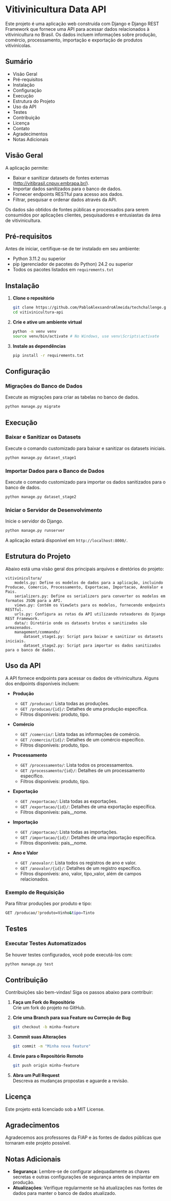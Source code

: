 
# Vitivinicultura Data API

Este projeto é uma aplicação web construída com Django e Django REST Framework que fornece uma API para acessar dados relacionados à vitivinicultura no Brasil. Os dados incluem informações sobre produção, comércio, processamento, importação e exportação de produtos vitivinícolas.

## Sumário

- Visão Geral
- Pré-requisitos
- Instalação
- Configuração
- Execução
- Estrutura do Projeto
- Uso da API
- Testes
- Contribuição
- Licença
- Contato
- Agradecimentos
- Notas Adicionais

## Visão Geral

A aplicação permite:

- Baixar e sanitizar datasets de fontes externas (http://vitibrasil.cnpuv.embrapa.br/).
- Importar dados sanitizados para o banco de dados.
- Fornecer endpoints RESTful para acesso aos dados.
- Filtrar, pesquisar e ordenar dados através da API.

Os dados são obtidos de fontes públicas e processados para serem consumidos por aplicações clientes, pesquisadores e entusiastas da área de vitivinicultura.

## Pré-requisitos

Antes de iniciar, certifique-se de ter instalado em seu ambiente:

- Python 3.11.2 ou superior
- pip (gerenciador de pacotes do Python) 24.2 ou superior
- Todos os pacotes listados em `requirements.txt`

## Instalação

1. **Clone o repositório**

   ```bash
   git clone https://github.com/PabloAlexsandroAlmeida/techchallenge.git
   cd vitivinicultura-api
   ```

2. **Crie e ative um ambiente virtual**

   ```bash
   python -m venv venv
   source venv/bin/activate # No Windows, use venv\Scripts\activate
   ```

3. **Instale as dependências**

   ```bash
   pip install -r requirements.txt
   ```

## Configuração

### Migrações do Banco de Dados

Execute as migrações para criar as tabelas no banco de dados.

```bash
python manage.py migrate
```

## Execução

### Baixar e Sanitizar os Datasets

Execute o comando customizado para baixar e sanitizar os datasets iniciais.

```bash
python manage.py dataset_stage1
```

### Importar Dados para o Banco de Dados

Execute o comando customizado para importar os dados sanitizados para o banco de dados.

```bash
python manage.py dataset_stage2
```

### Iniciar o Servidor de Desenvolvimento

Inicie o servidor do Django.

```bash
python manage.py runserver
```

A aplicação estará disponível em `http://localhost:8000/`.

## Estrutura do Projeto

Abaixo está uma visão geral dos principais arquivos e diretórios do projeto:

```
vitivinicultura/
    models.py: Define os modelos de dados para a aplicação, incluindo Producao, Comercio, Processamento, Exportacao, Importacao, AnoValor e Pais.
    serializers.py: Define os serializers para converter os modelos em formatos JSON para a API.
    views.py: Contém os ViewSets para os modelos, fornecendo endpoints RESTful.
    urls.py: Configura as rotas da API utilizando roteadores do Django REST Framework.
    data/: Diretório onde os datasets brutos e sanitizados são armazenados.
    management/commands/
        dataset_stage1.py: Script para baixar e sanitizar os datasets iniciais.
        dataset_stage2.py: Script para importar os dados sanitizados para o banco de dados.
```

## Uso da API

A API fornece endpoints para acessar os dados de vitivinicultura. Alguns dos endpoints disponíveis incluem:

- **Produção**
    - `GET /producao/`: Lista todas as produções.
    - `GET /producao/{id}/`: Detalhes de uma produção específica.
    - Filtros disponíveis: produto, tipo.

- **Comércio**
    - `GET /comercio/`: Lista todas as informações de comércio.
    - `GET /comercio/{id}/`: Detalhes de um comércio específico.
    - Filtros disponíveis: produto, tipo.

- **Processamento**
    - `GET /processamento/`: Lista todos os processamentos.
    - `GET /processamento/{id}/`: Detalhes de um processamento específico.
    - Filtros disponíveis: produto, tipo.

- **Exportação**
    - `GET /exportacao/`: Lista todas as exportações.
    - `GET /exportacao/{id}/`: Detalhes de uma exportação específica.
    - Filtros disponíveis: pais__nome.

- **Importação**
    - `GET /importacao/`: Lista todas as importações.
    - `GET /importacao/{id}/`: Detalhes de uma importação específica.
    - Filtros disponíveis: pais__nome.

- **Ano e Valor**
    - `GET /anovalor/`: Lista todos os registros de ano e valor.
    - `GET /anovalor/{id}/`: Detalhes de um registro específico.
    - Filtros disponíveis: ano, valor, tipo_valor, além de campos relacionados.

### Exemplo de Requisição

Para filtrar produções por produto e tipo:

```bash
GET /producao/?produto=Vinho&tipo=Tinto
```

## Testes

### Executar Testes Automatizados

Se houver testes configurados, você pode executá-los com:

```bash
python manage.py test
```

## Contribuição

Contribuições são bem-vindas! Siga os passos abaixo para contribuir:

1. **Faça um Fork do Repositório**  
   Crie um fork do projeto no GitHub.

2. **Crie uma Branch para sua Feature ou Correção de Bug**

   ```bash
   git checkout -b minha-feature
   ```

3. **Commit suas Alterações**

   ```bash
   git commit -m "Minha nova feature"
   ```

4. **Envie para o Repositório Remoto**

   ```bash
   git push origin minha-feature
   ```

5. **Abra um Pull Request**  
   Descreva as mudanças propostas e aguarde a revisão.

## Licença

Este projeto está licenciado sob a MIT License.

## Agradecimentos

Agradecemos aos professores da FIAP e às fontes de dados públicas que tornaram este projeto possível.

## Notas Adicionais

- **Segurança**: Lembre-se de configurar adequadamente as chaves secretas e outras configurações de segurança antes de implantar em produção.
- **Atualizações**: Verifique regularmente se há atualizações nas fontes de dados para manter o banco de dados atualizado.